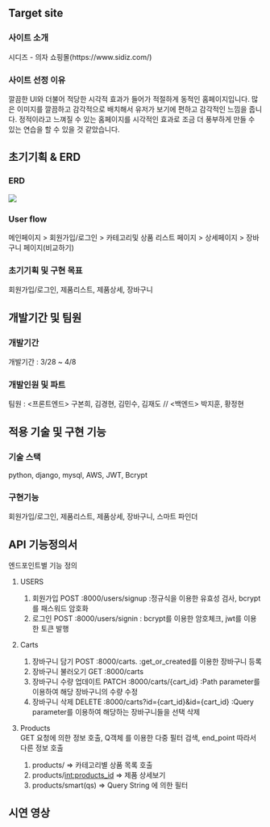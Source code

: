 <h2>Target site</h2>
<h3>사이트 소개</h3>
시디즈 - 의자 쇼핑몰(https://www.sidiz.com/)
<h3>사이트 선정 이유</h3>
깔끔한 UI와 더불어 적당한 시각적 효과가 들어가 적절하게 동적인 홈페이지입니다. 많은 이미지를 깔끔하고 감각적으로 배치해서 유저가 보기에 편하고 감각적인 느낌을 줍니다. 정적이라고 느껴질 수 있는 홈페이지를 시각적인 효과로 조금 더 풍부하게 만들 수 있는 연습을 할 수 있을 것 같았습니다.

<h2>초기기획 & ERD</h2>
<h3>ERD</h3>
<image src='https://user-images.githubusercontent.com/89664413/162617906-b9670b30-9179-4ce8-98c1-a5df125c120a.png'/>

<h3>User flow</h3>
메인페이지 > 회원가입/로그인 > 카테고리및 상품 리스트 페이지 > 상세페이지 > 장바구니 페이지(비교하기)
<h3>초기기획 및 구현 목표</h3>
회원가입/로그인, 제품리스트, 제품상세, 장바구니

<h2>개발기간 및 팀원</h2>
<h3>개발기간</h3>
개발기간 : 3/28 ~ 4/8
<h3>개발인원 및 파트</h3>
팀원 : <프론트엔드> 구본희, 김경현, 김민수, 김재도 // <백엔드> 박지훈, 황정현

<h2>적용 기술 및 구현 기능</h2>
<h3>기술 스택</h3>
python, django, mysql, AWS, JWT, Bcrypt
<h3>구현기능</h3>
회원가입/로그인, 제품리스트, 제품상세, 장바구니, 스마트 파인더
<h2>API 기능정의서</h2>
엔드포인트별 기능 정의</br>

1. USERS</br>
    1) 회원가입 POST :8000/users/signup  :정규식을 이용한 유효성 검사, bcrypt를 패스워드 암호화</br>
    2) 로그인 POST :8000/users/signin  : bcrypt를 이용한 암호체크, jwt를 이용한 토큰 발행</br>
    
2. Carts</br>
    1) 장바구니 담기 POST :8000/carts.   :get_or_created를 이용한 장바구니 등록</br>
    2) 장바구니 불러오기 GET :8000/carts
    3) 장바구니 수량 업데이트 PATCH :8000/carts/{cart_id} :Path parameter를 이용하여 해당 장바구니의 수량 수정 </br>
    4) 장바구니 삭제 DELETE :8000/carts?id={cart_id}&id={cart_id} :Query parameter를 이용하여 해당하는 장바구니들을 선택 삭제 </br>
  
3. Products</br>
GET 요청에 의한 정보 호출, Q객체 를 이용한 다중 필터 검색, end_point 따라서 다른 정보 호출 </br>
    1) products/   => 카테고리별 상품 목록 호출</br>
    2) products/<int:products_id> => 제품 상세보기</br>
    3) products/smart(qs) => Query String 에 의한 필터</br>

<h2>시연 영상</h2>
